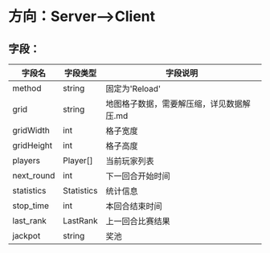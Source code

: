 # 方向：Server-->Client


## 字段：

| 字段名 | 字段类型 | 字段说明 |
|-------|-------|-------|
| method  | string  | 固定为'Reload'  |
| grid  | string  | 地图格子数据，需要解压缩，详见数据解压.md  |
| gridWidth  | int  | 格子宽度  |
| gridHeight  | int  | 格子高度  |
| players  | Player[]  | 当前玩家列表  |
| next_round  | int  | 下一回合开始时间  |
| statistics  | Statistics  | 统计信息  |
| stop_time  | int  | 本回合结束时间  |
| last_rank  | LastRank  | 上一回合比赛结果  |
| jackpot  | string  | 奖池  |


